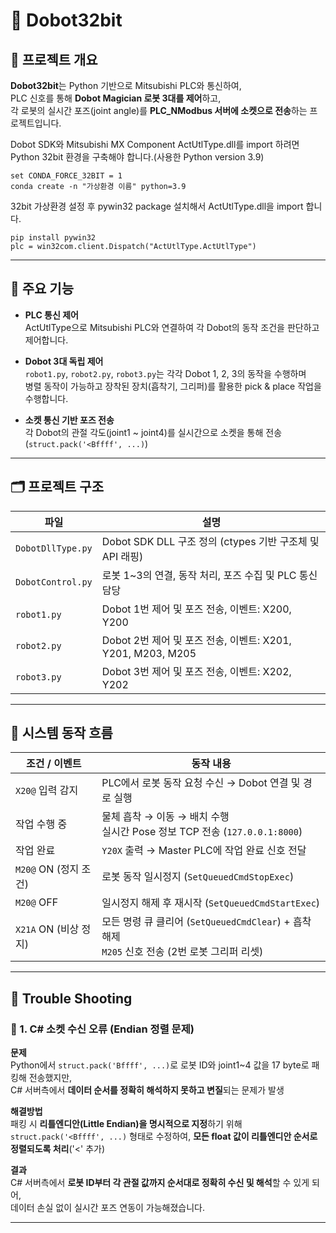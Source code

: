 # 🤖 Dobot32bit

## 📘 프로젝트 개요

**Dobot32bit**는 Python 기반으로 Mitsubishi PLC와 통신하여,  
PLC 신호를 통해 **Dobot Magician 로봇 3대를 제어**하고,  
각 로봇의 실시간 포즈(joint angle)를 **PLC_NModbus 서버에 소켓으로 전송**하는 프로젝트입니다.

Dobot SDK와 Mitsubishi MX Component ActUtlType.dll를 import 하려면   
Python 32bit 환경을 구축해야 합니다.(사용한 Python version 3.9)

```
set CONDA_FORCE_32BIT = 1
conda create -n "가상환경 이름" python=3.9
```

32bit 가상환경 설정 후 pywin32 package 설치해서
ActUtlType.dll을 import 합니다.
```
pip install pywin32
plc = win32com.client.Dispatch("ActUtlType.ActUtlType")
```
---

## 🔧 주요 기능

- **PLC 통신 제어**  
  ActUtlType으로 Mitsubishi PLC와 연결하여 각 Dobot의 동작 조건을 판단하고 제어합니다.

- **Dobot 3대 독립 제어**  
  `robot1.py`, `robot2.py`, `robot3.py`는 각각 Dobot 1, 2, 3의 동작을 수행하며  
  병렬 동작이 가능하고 장착된 장치(흡착기, 그리퍼)를 활용한 pick & place 작업을 수행합니다.

- **소켓 통신 기반 포즈 전송**  
  각 Dobot의 관절 각도(joint1 ~ joint4)를 실시간으로 소켓을 통해 전송(`struct.pack('<Bffff', ...)`)

---

## 🗂️ 프로젝트 구조

| 파일 | 설명 |
|------|------|
| `DobotDllType.py` | Dobot SDK DLL 구조 정의 (ctypes 기반 구조체 및 API 래핑) |
| `DobotControl.py` | 로봇 1~3의 연결, 동작 처리, 포즈 수집 및 PLC 통신 담당 |
| `robot1.py` | Dobot 1번 제어 및 포즈 전송, 이벤트: X200, Y200 |
| `robot2.py` | Dobot 2번 제어 및 포즈 전송, 이벤트: X201, Y201, M203, M205 |
| `robot3.py` | Dobot 3번 제어 및 포즈 전송, 이벤트: X202, Y202 |

---

## 🔄 시스템 동작 흐름

| **조건 / 이벤트**       | **동작 내용** |
|-------------------------|----------------|
| `X20@` 입력 감지         | PLC에서 로봇 동작 요청 수신 → Dobot 연결 및 경로 실행 |
| 작업 수행 중            | 물체 흡착 → 이동 → 배치 수행<br>실시간 Pose 정보 TCP 전송 (`127.0.0.1:8000`) |
| 작업 완료               | `Y20X` 출력 → Master PLC에 작업 완료 신호 전달 |
| `M20@` ON (정지 조건)    | 로봇 동작 일시정지 (`SetQueuedCmdStopExec`) |
| `M20@` OFF              | 일시정지 해제 후 재시작 (`SetQueuedCmdStartExec`) |
| `X21A` ON (비상 정지)    | 모든 명령 큐 클리어 (`SetQueuedCmdClear`) + 흡착 해제<br>`M205` 신호 전송 (2번 로봇 그리퍼 리셋) |

---

## 🐞 Trouble Shooting

### 🧩 1. C# 소켓 수신 오류 (Endian 정렬 문제)

**문제**  
Python에서 `struct.pack('Bffff', ...)`로 로봇 ID와 joint1~4 값을 17 byte로 패킹해 전송했지만,  
C# 서버측에서 **데이터 순서를 정확히 해석하지 못하고 변질**되는 문제가 발생

**해결방법**  
패킹 시 **리틀엔디안(Little Endian)을 명시적으로 지정**하기 위해  
`struct.pack('<Bffff', ...)` 형태로 수정하여,  **모든 float 값이 리틀엔디안 순서로 정렬되도록 처리**('<' 추가)

**결과**  
C# 서버측에서 **로봇 ID부터 각 관절 값까지 순서대로 정확히 수신 및 해석**할 수 있게 되어,  
데이터 손실 없이 실시간 포즈 연동이 가능해졌습니다.

---
